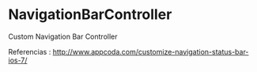 # NavigationBarController
Custom Navigation Bar Controller

Referencias : http://www.appcoda.com/customize-navigation-status-bar-ios-7/

